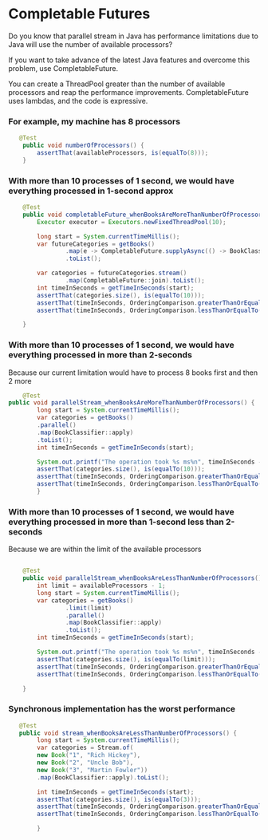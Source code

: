 # Completable Futures

Do you know that parallel stream in Java has performance limitations due to Java will use the number of available processors?

If you want to take advance of the latest Java features and overcome this problem, use CompletableFuture.

You can create a ThreadPool greater than the number of available processors and reap the performance improvements.
CompletableFuture uses lambdas, and the code is expressive.

### For example, my machine has 8 processors
```java
   @Test
    public void numberOfProcessors() {
        assertThat(availableProcessors, is(equalTo(8)));
    }
```

### With more than 10 processes of 1 second, we would have everything processed in 1-second approx
```java
    @Test
    public void completableFuture_whenBooksAreMoreThanNumberOfProcessors() {
        Executor executor = Executors.newFixedThreadPool(10);

        long start = System.currentTimeMillis();
        var futureCategories = getBooks()
                .map(e -> CompletableFuture.supplyAsync(() -> BookClassifier.apply(e), executor))
                .toList();

        var categories = futureCategories.stream()
                .map(CompletableFuture::join).toList();
        int timeInSeconds = getTimeInSeconds(start);
        assertThat(categories.size(), is(equalTo(10)));
        assertThat(timeInSeconds, OrderingComparison.greaterThanOrEqualTo(1));
        assertThat(timeInSeconds, OrderingComparison.lessThanOrEqualTo(1));

    }
```

### With more than 10 processes of 1 second, we would have everything processed in more than 2-seconds 
Because our current limitation would have to process 8 books first and then 2 more
```java
    @Test
public void parallelStream_whenBooksAreMoreThanNumberOfProcessors() {
        long start = System.currentTimeMillis();
        var categories = getBooks()
        .parallel()
        .map(BookClassifier::apply)
        .toList();
        int timeInSeconds = getTimeInSeconds(start);

        System.out.printf("The operation took %s ms%n", timeInSeconds - start);
        assertThat(categories.size(), is(equalTo(10)));
        assertThat(timeInSeconds, OrderingComparison.greaterThanOrEqualTo(1));
        assertThat(timeInSeconds, OrderingComparison.lessThanOrEqualTo(2));
        }
```
### With more than 10 processes of 1 second, we would have everything processed in more than 1-second less than 2-seconds
Because we are within the limit of the available processors
```java

    @Test
    public void parallelStream_whenBooksAreLessThanNumberOfProcessors() {
        int limit = availableProcessors - 1;
        long start = System.currentTimeMillis();
        var categories = getBooks()
                .limit(limit)
                .parallel()
                .map(BookClassifier::apply)
                .toList();
        int timeInSeconds = getTimeInSeconds(start);

        System.out.printf("The operation took %s ms%n", timeInSeconds - start);
        assertThat(categories.size(), is(equalTo(limit)));
        assertThat(timeInSeconds, OrderingComparison.greaterThanOrEqualTo(1));
        assertThat(timeInSeconds, OrderingComparison.lessThanOrEqualTo(2));

    }
```
### Synchronous implementation has the worst performance
```java
   @Test
   public void stream_whenBooksAreLessThanNumberOfProcessors() {
        long start = System.currentTimeMillis();
        var categories = Stream.of(
        new Book("1", "Rich Hickey"),
        new Book("2", "Uncle Bob"),
        new Book("3", "Martin Fowler"))
        .map(BookClassifier::apply).toList();

        int timeInSeconds = getTimeInSeconds(start);
        assertThat(categories.size(), is(equalTo(3)));
        assertThat(timeInSeconds, OrderingComparison.greaterThanOrEqualTo(1));
        assertThat(timeInSeconds, OrderingComparison.lessThanOrEqualTo(3));

        }
```